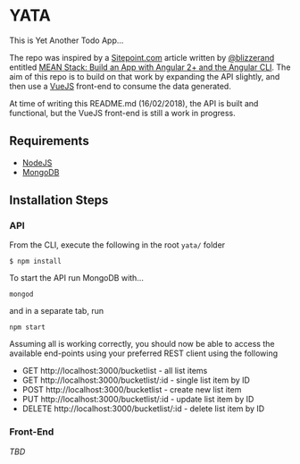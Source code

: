 # YATA
This is Yet Another Todo App...

The repo was inspired by a [Sitepoint.com](https://www.sitepoint.com) article written by [@blizzerand](https://github.com/blizzerand) entitled [MEAN Stack: Build an App with Angular 2+ and the Angular CLI](https://www.sitepoint.com/mean-stack-angular-2-angular-cli/). The aim of this repo is to build on that work by expanding the API slightly, and then use a [VueJS](https://vuejs.org/) front-end to consume the data generated.

At time of writing this README.md (16/02/2018), the API is built and functional, but the VueJS front-end is still a work in progress.

## Requirements
 - [NodeJS](https://nodejs.org/)
 - [MongoDB](https://www.mongodb.com/)

## Installation Steps
### API
From the CLI, execute the following in the root `yata/` folder
```cli
$ npm install
```

To start the API run MongoDB with...
```cli
mongod
```

and in a separate tab, run
```cli
npm start
```

Assuming all is working correctly, you should now be able to access the available end-points using your preferred REST client using the following

 - GET http://localhost:3000/bucketlist - all list items
 - GET http://localhost:3000/bucketlist/:id - single list item by ID
 - POST http://localhost:3000/bucketlist - create new list item
 - PUT http://localhost:3000/bucketlist/:id - update list item by ID
 - DELETE http://localhost:3000/bucketlist/:id - delete list item by ID


### Front-End
_TBD_